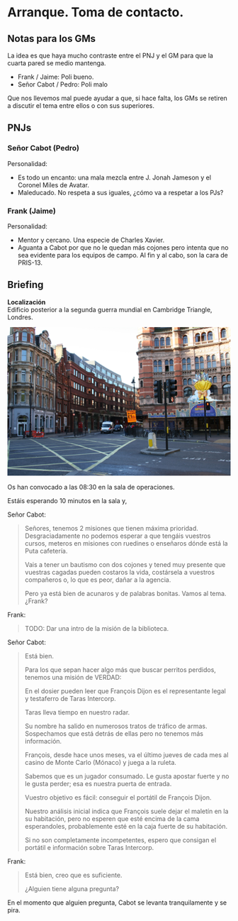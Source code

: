 # Arranque. Toma de contacto.  

## Notas para los GMs  

La idea es que haya mucho contraste entre el PNJ y el GM para que la cuarta pared se medio mantenga.  

* Frank / Jaime: Poli bueno.  
* Señor Cabot / Pedro: Poli malo  

Que nos llevemos mal puede ayudar a que, si hace falta, los GMs se retiren a discutir el tema entre ellos o con sus superiores.  


## PNJs  

### Señor Cabot (Pedro)  

Personalidad:  
- Es todo un encanto: una mala mezcla entre J. Jonah Jameson y el Coronel Miles de Avatar.  
- Maleducado. No respeta a sus iguales, ¿cómo va a respetar a los PJs?  


### Frank (Jaime)  

Personalidad:  
- Mentor y cercano. Una especie de Charles Xavier.  
- Aguanta a Cabot por que no le quedan más cojones pero intenta que no sea evidente para los equipos de campo. Al fin y al cabo, son la cara de PRIS-13.  


## Briefing  

**Localización**  
Edificio posterior a la segunda guerra mundial en Cambridge Triangle, Londres.  

![Cambridge Triange](./imgs/Cambridge_Circus_London.jpg)  

Os han convocado a las 08:30 en la sala de operaciones.  

Estáis esperando 10 minutos en la sala y,  


Señor Cabot:  
  > Señores, tenemos 2 misiones que tienen máxima prioridad. Desgraciadamente no podemos esperar a que tengáis vuestros cursos, meteros en misiones con ruedines o enseñaros dónde está la Puta cafetería.
  >
  > Vais a tener un bautismo con dos cojones y tened muy presente que vuestras cagadas pueden costaros la vida, costársela a vuestros compañeros o, lo que es peor, dañar a la agencia.
  >
  > Pero ya está bien de acunaros y de palabras bonitas. Vamos al tema. ¿Frank?

Frank:  
  > TODO: Dar una intro de la misión de la biblioteca.
  >

Señor Cabot:  
  > Está bien.
  >
  > Para los que sepan hacer algo más que buscar perritos perdidos, tenemos una misión de VERDAD:
  >
  > En el dosier pueden leer que François Dijon es el representante legal y testaferro de Taras Intercorp.
  >
  > Taras lleva tiempo en nuestro radar.
  >
  > Su nombre ha salido en numerosos tratos de tráfico de armas. Sospechamos que está detrás de ellas pero no tenemos más información.
  >
  > François, desde hace unos meses, va el último jueves de cada mes al casino de Monte Carlo (Mónaco) y juega a la ruleta.
  >
  > Sabemos que es un jugador consumado. Le gusta apostar fuerte y no le gusta perder; esa es nuestra puerta de entrada.
  >
  > Vuestro objetivo es fácil: conseguir el portátil de François Dijon.
  >
  > Nuestro análisis inicial indica que François suele dejar el maletín en la su habitación, pero no esperen que esté encima de la cama esperandoles, probablemente esté en la caja fuerte de su habitación.
  >
  > Si no son completamente incompetentes, espero que consigan el portátil e información sobre Taras Intercorp.
  >

Frank:  
  > Está bien, creo que es suficiente.
  >
  > ¿Alguien tiene alguna pregunta?  

En el momento que alguien pregunta, Cabot se levanta tranquilamente y se pira.
